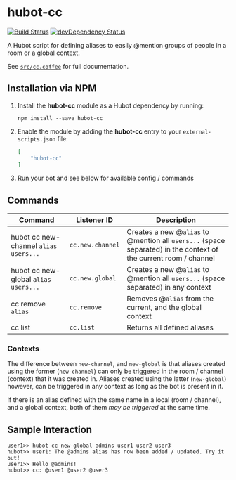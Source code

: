 # hubot-cc

[![Build Status](https://travis-ci.org/ClaudeBot/hubot-cc.svg)](https://travis-ci.org/ClaudeBot/hubot-cc)
[![devDependency Status](https://david-dm.org/ClaudeBot/hubot-cc/dev-status.svg)](https://david-dm.org/ClaudeBot/hubot-cc#info=devDependencies)

A Hubot script for defining aliases to easily @mention groups of people in a room or a global context.

See [`src/cc.coffee`](src/cc.coffee) for full documentation.


## Installation via NPM

1. Install the **hubot-cc** module as a Hubot dependency by running:

    ```
    npm install --save hubot-cc
    ```

2. Enable the module by adding the **hubot-cc** entry to your `external-scripts.json` file:

    ```json
    [
        "hubot-cc"
    ]
    ```

3. Run your bot and see below for available config / commands


## Commands

Command | Listener ID | Description
--- | --- | ---
hubot cc new-channel `alias` `users...` | `cc.new.channel` | Creates a new @`alias` to @mention all `users...` (space separated) in the context of the current room / channel
hubot cc new-global `alias` `users...` | `cc.new.global` | Creates a new @`alias` to @mention all `users...` (space separated) in any context
cc remove `alias` | `cc.remove` | Removes @`alias` from the current, and the global context
cc list | `cc.list` | Returns all defined aliases

### Contexts

The difference between `new-channel`, and `new-global` is that aliases created using the former (`new-channel`) can only be triggered in the room / channel (context) that it was created in. Aliases created using the latter (`new-global`) however, can be triggered in any context as long as the bot is present in it.

If there is an alias defined with the same name in a local (room / channel), and a global context, both of them _may be triggered_ at the same time.


## Sample Interaction

```
user1>> hubot cc new-global admins user1 user2 user3
hubot>> user1: The @admins alias has now been added / updated. Try it out!
user1>> Hello @admins!
hubot>> cc: @user1 @user2 @user3
```
